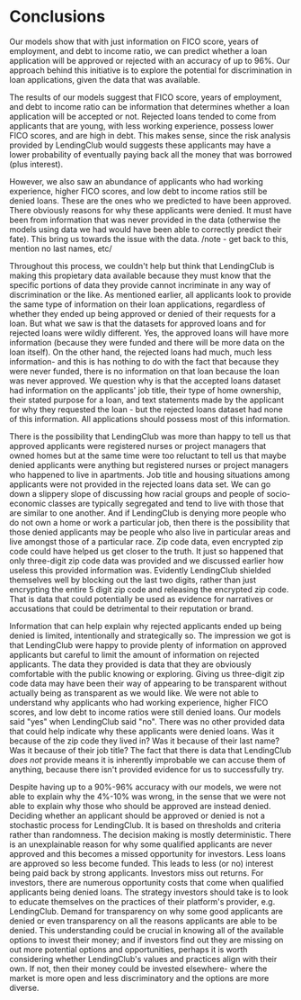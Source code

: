 
# Conclusions

Our models show that with just information on FICO score, years of employment, and debt to income ratio, we can predict whether a loan application will be approved or rejected with an accuracy of up to 96%. Our approach behind this initiative is to explore the potential for discrimination in loan applications, given the data that was available. 

The results of our models suggest that FICO score, years of employment, and debt to income ratio can be information that determines whether a loan application will be accepted or not. Rejected loans tended to come from applicants that are young, with less working experience, possess lower FICO scores, and are high in debt. This makes sense, since the risk analysis provided by LendingClub would suggests these applicants may have a lower probability of eventually paying back all the money that was borrowed (plus interest). 

However, we also saw an abundance of applicants who had working experience, higher FICO scores, and low debt to income ratios still be denied loans. These are the ones who we predicted to have been approved. There obviously reasons for why these applicants were denied. It must have been from information that was never provided in the data (otherwise the models using data we had would have been able to correctly predict their fate). This bring us towards the issue with the data. /note - get back to this, mention no last names, etc/

Throughout this process, we couldn't help but think that LendingClub is making this propietary data available because they must know that the specific portions of data they provide cannot incriminate in any way of discrimination or the like. As mentioned earlier, all applicants look to provide the same type of information on their loan applications, regardless of whether they ended up being approved or denied of their requests for a loan. But what we saw is that the datasets for approved loans and for rejected loans were wildly different. Yes, the approved loans will have more information (because they were funded and there will be more data on the loan itself). On the other hand, the rejected loans had much, much less information- and this is has nothing to do with the fact that because they were never funded, there is no information on that loan because the loan was never approved. We question why is that the accepted loans dataset had information on the applicants' job title, their type of home ownership, their stated purpose for a loan, and text statements made by the applicant for why they requested the loan - but the rejected loans dataset had none of this information. All applications should possess most of this information. 

There is the possibility that LendingClub was more than happy to tell us that approved applicants were registered nurses or project managers that owned homes but at the same time were too reluctant to tell us that maybe denied applicants were anything but registered nurses or project managers who happened to live in apartments. Job title and housing situations among applicants were not provided in the rejected loans data set. We can go down a slippery slope of discussing how racial groups and people of socio-economic classes are typically segregated and tend to live with those that are similar to one another. And if LendingClub is denying more people who do not own a home or work a particular job, then there is the possibility that those denied applicants may be people who also live in particular areas and live amongst those of a particular race. Zip code data, even encrypted zip code could have helped us get closer to the truth. It just so happened that only three-digit zip code data was provided and we discussed earlier how useless this provided information was. Evidently LendingClub shielded themselves well by blocking out the last two digits, rather than just encrypting the entire 5 digit zip code and releasing the encrypted zip code. That is data that could potentially be used as evidence for narratives or accusations that could be detrimental to their reputation or brand.

Information that can help explain why rejected applicants ended up being denied is limited, intentionally and strategically so. The impression we got is that LendingClub were happy to provide plenty of information on approved applicants but careful to limit the amount of information on rejected applicants. The data they provided is data that they are obviously comfortable with the public knowing or exploring. Giving us three-digit zip code data may have been their way of appearing to be transparent without actually being as transparent as we would like. We were not able to understand why applicants who had working experience, higher FICO scores, and low debt to income ratios were still denied loans. Our models said "yes" when LendingClub said "no". There was no other provided data that could help indicate why these applicants were denied loans. Was it because of the zip code they lived in? Was it because of their last name? Was it because of their job title? The fact that there is data that LendingClub *does not* provide means it is inherently improbable we can accuse them of anything, because there isn't provided evidence for us to successfully try.

Despite having up to a 90%-96% accuracy with our models, we were not able to explain why the 4%-10% was wrong, in the sense that we were not able to explain why those who should be approved are instead denied. Deciding whether an applicant should be approved or denied is not a stochastic process for LendingClub. It is based on thresholds and criteria rather than randomness. The decision making is mostly deterministic. There is an unexplainable reason for why some qualified applicants are never approved and this becomes a missed opportunity for investors. Less loans are approved so less become funded. This leads to less (or no) interest being paid back by strong applicants. Investors miss out returns. For investors, there are numerous opportunity costs that come when qualified applicants being denied loans. The strategy investors should take is to look to educate themselves on the practices of their platform's provider, e.g. LendingClub. Demand for transparency on why some good applicants are denied or even transparency on all the reasons applicants are able to be denied. This understanding could be crucial in knowing all of the available options to invest their money; and if investors find out they are missing on out more potential options and opportunities, perhaps it is worth considering whether LendingClub's values and practices align with their own. If not, then their money could be invested elsewhere- where the market is more open and less discriminatory and the options are more diverse.



